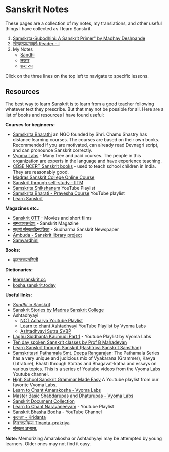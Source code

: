 # Sanskrit Notes

These pages are a collection of my notes, my translations, and other useful things I have collected  as I learn Sanskrit.

1. [Samskrta-Subodhini: A Sanskrit Primer" by Madhav Deshpande](./deshpande/intro.html)
1. [संस्कृतप्रथमादर्शः Reader - I](reader1/r1_intro.html)
1. My Notes
    - [Sandhi](notes/sandhi.html)
    - [लकार](notes/lakaras.html)
    - [शब्द रुप](notes/shabd_roop.html)

Click on the three lines on the top left to navigate to specific lessons.


## Resources
The best way to learn Sanskrit is to learn from a good teacher following whatever text they prescribe. But that may not be possible for all. Here are a list of books and resources I have found useful:

**Courses for beginners:**
- [Samskrita Bharathi](https://samskritabharati.in/) an NGO founded by Shri. Chamu Shastry has distance learning courses. The courses are based on their own books. Recommended if you are motivated, can already read Devnagri script, and can pronounce Sanskrit correctly.
- [Vyoma Labs](https://www.sanskritfromhome.org/) - Many free and paid courses. The people in this organization are experts in the language and have experience teaching.
- [CBSE NCERT Sanskrit books](https://ncert.nic.in/textbook.php?fhsk1=0-15) - used to teach school children in India. They are reasonably good.
- [Madras Sanskrit College Online Course](https://digital.madrassanskritcollege.edu.in/site/home)
- [Sanskrit through self-study - IITM](http://acharya.gen.in:8080/sanskrit/lessons.php)
- [Samskrita Shikshanam](https://youtube.com/playlist?list=PLFkBI_x3Q_wHeWGqrtTKx6tT0xuDPVUic) YouTube Playlist
- [Samskrita Bharati - Pravesha Course](https://youtube.com/playlist?list=PLWV98cyTzbXzF0LyF8liA00e2JYcNtCTU) YouTube playlist
- [Learn Sanskrit](https://learnsanskrit.org/)

**Magazines etc.:**
- [Sanskrit OTT](https://www.sanskritott.com/guest/home) - Movies and short films
- [सम्भाषणसन्देशः](https://sambhashanasandesha.in/) - Sanskrit Magazine
- [सुधर्मा संस्कृतदिनपत्रिका](https://sudharmasanskritdaily.in/) - Sudharma Sanskrit Newspaper
- [Ambuda - Sanskrit library project](https://ambuda.org/)
- [Samvardhini](https://www.samskritpromotion.in/samvardhini/samvardhini_about)

**Books:**

- [कृदन्तरूपनन्दिनी](https://www.samskritabharati.in/preview?bharati_books=VmpGU1MwNUdUWGRPV0U1aFVsZDRWMWx0TVRSaFJsSldWbTFHYW1KR2NGWlZWM00xVkd4S2MxZHViRmRpVkVZelZqQmFZVTVzV25WaFIwWlRUVEpvTmxadGVHRmtNRFZ5VFZWV2FHVnFRVGs9&samskrita_bharati=VmpGU1MwNUdUWGRPV0U1aFVsZDRWMWx0TVRSaFJsSldWbTFHYW1KR2NGWlZWM00xVkd4S2MxZHViRmRpVkVZelZqQmFZVTVzV25WaFIwWlRUVEpvTmxadGVHRmtNRFZ5VFZWV2FHVnFRVGs9)


**Dictionaries:**
- [learnsanskrit.cc](https://www.learnsanskrit.cc/)
- [kosha.sanskrit.today](https://kosha.sanskrit.today/)

**Useful links:**
- [*Sandhi* in Sanskrit](https://openpathshala.com/sandhi-in-sanskrit)
- [Sanskrit Stories by Madras Sanskrit College](https://youtube.com/playlist?list=PLnnFGi5KwfGF89tdSXx7bCLDuUbeQMheL)
- Ashtadhyayi
  - [NCT Acharya Youtube Playlist](https://www.youtube.com/playlist?list=PLX9ZmqCHS6MZ2md47AS9T_3kDoLis9WP3)
  - [Learn to chant Ashtadhyayi](https://youtube.com/playlist?list=PLmozlYyYE-ETy0niNSEMi4IfW3bqE9Y4A) YouTube Playlist by Vyoma Labs
  - [Ashtadhyayi Sutra SVBP](https://www.youtube.com/playlist?list=PLjq_FJlkDxOY4u_UrzU1TOlFo9b12IK3R)
- [Laghu Siddhanta Kaumudi Part 1](https://youtube.com/playlist?list=PLmozlYyYE-EQyN06EzYJlnRRjE_qSJ-wc) - Youtube Playlist by Vyoma Labs
- [Ten day spoken Sanskrit classes by Prof B Mahadevan](https://youtube.com/playlist?list=PLWjpkY4mU2RDq1GVq0dQwnNsuYnKXoLkV)
- [Learn Sanskrit through Sanskrit (Rashtriya Sanskrit Sansthan)](https://youtube.com/playlist?list=PLudSN7Po9muLeRM6545s68eakbxwZRpEJ)
- [Samskritasri Pathamala Smt. Deepa Rangarajan](https://youtube.com/playlist?list=PLmozlYyYE-ETX4yu2uq7vyzzVw29kvWVX): The Pathamala Series has a very unique and judicious mix of Vyakarana (Grammer), Kavya (Litrature), Bhakti through Stotras and Bhagavat-katha and essays on various topics. This is a series of Youtube videos from the Vyoma Labs Youtube channel.
- [High School Sanskrit Grammar Made Easy](https://youtube.com/playlist?list=PLmozlYyYE-ET72Pz5n8WDtKHH31K06QhW) A Youtube playlist from our favorite Vyoma Labs.
- [Learn to Chant Amarakosha - Vyoma Labs](https://youtube.com/playlist?list=PLmozlYyYE-ES0OM9C3NRXRAfWmNjBrkzp)
- [Master Basic Shabdarupas and Dhaturupas - Vyoma Labs](https://youtube.com/playlist?list=PLmozlYyYE-EQ3kJmDuXWSZtnEueO29FH)
- [Sanskrit Document Collection](https://sanskritdocuments.org/)
- [Learn to Chant Narayaneeyam](https://youtube.com/playlist?list=PL8Y9um-Q0HDEhYh2Y2ewNhV-6o93ZRcae) - Youtube Playlist
- [Sanskrit Bhasha Bodha](https://www.youtube.com/c/BhashaBodha) - YouTube Channel
- [कृदन्ताः - Kridanta](https://youtube.com/playlist?list=PLmozlYyYE-ERJj2FfX6WfH5t8i3d2fh1Z)
- [तिङन्तप्रक्रिया Tinanta-prakriya](https://youtube.com/playlist?list=PLmozlYyYE-ESsTZC0uG3rallpDePEzctb)
- [संस्कृत अभ्यासः](https://sanskritabhyas.in/)


**Note:** Memorizing Amarakosha or Ashtadhyayi may be attempted by young learners. Older ones may not find it easy.
